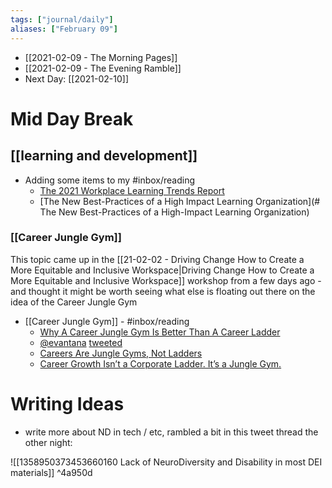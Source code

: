 ```yaml
---
tags: ["journal/daily"]
aliases: ["February 09"]
---
```


- [[2021-02-09 - The Morning Pages]]
- [[2021-02-09 - The Evening Ramble]]
- Next Day: [[2021-02-10]]

# Mid Day Break

## [[learning and development]]
- Adding some items to my #inbox/reading
	- [The 2021 Workplace Learning Trends Report](https://business.udemy.com/resources/2021-workplace-learning-trends-report/?locale=en_US&mx_pg=blog_page_hr-and-ld&ref=) 
	- [The New Best-Practices of a High Impact Learning Organization](# The New Best-Practices of a High-Impact Learning Organization)

### [[Career Jungle Gym]]

This topic came up in the [[21-02-02 - Driving Change How to Create a More Equitable and Inclusive Workspace|Driving Change How to Create a More Equitable and Inclusive Workspace]] workshop from a few days ago - and thought it might be worth seeing what else is floating out there on the idea of the Career Jungle Gym

- [[Career Jungle Gym]] - #inbox/reading 
	-  [Why A Career Jungle Gym Is Better Than A Career Ladder](https://www.forbes.com/sites/deborahljacobs/2013/03/14/why-a-career-jungle-gym-is-better-than-a-career-ladder/?sh=4f096c931248)
	-  [@evantana](https://twitter.com/evantana) [tweeted](https://twitter.com/evantana/status/1321843177347710976)
	-  [Careers Are Jungle Gyms, Not Ladders](https://thoughtensemble.com/careers-are-jungle-gyms-not-ladders/page/47/?et_blog)
	-  [Career Growth Isn’t a Corporate Ladder. It’s a Jungle Gym.](https://www.drift.com/blog/reinvent-career-growth/)


# Writing Ideas

- write more about ND in tech / etc, rambled a bit in this tweet thread the other night:

![[1358950373453660160 Lack of NeuroDiversity and Disability in most DEI materials]] ^4a950d